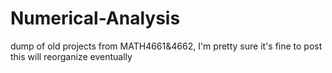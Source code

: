 # Numerical-Analysis
dump of old projects from MATH4661&amp;4662, I'm pretty sure it's fine to post this
will reorganize eventually
